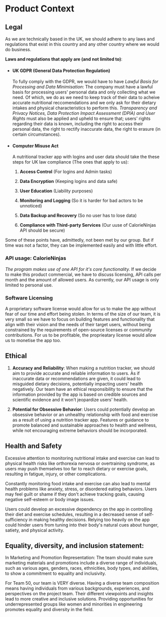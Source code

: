 ﻿# Product Context


## Legal

As we are technically based in the UK, we should adhere to any laws and regulations that exist in this country and any other country where we would do business.

**Laws and regulations that apply are (and not limited to)**:

- #### UK GDPR (General Data Protection Regulation)
	To fully comply with the GDPR, we would have to have *Lawful Basis for Processing and Data Minimisation*: The company must have a lawful basis for processing users' personal data and only collecting what we need. Of which, we do as we need to keep track of their data to acheive accurate nutritional reccomendations and we only ask for their dietary intakes and physical characteristics to perform this. 
	*Transparency and Privacy Notices, Data Protection Impact Assessment (DPIA) and User Rights* must also be applied and upheld to ensure that; users' rights regarding their data is known, including the right to access their personal data, the right to rectify inaccurate data, the right to erasure (in certain circumstances).

- #### Computer Misuse Act
	A nutritional tracker app with logins and user data should take the these steps for UK law compliance (The ones that apply to us):
	1.  **Access Control** (For logins and Admin tasks)
    
	2.  **Data Encryption** (Keeping logins and data safe)
    
	3.  **User Education** (Liability purposes)
    
	4.  **Monitoring and Logging** (So it is harder for bad actors to be unnoticed)
    
	5.  **Data Backup and Recovery** (So no user has to lose data)
    
	6.  **Compliance with Third-party Services** (Our uuse of CalorieNinjas API should be secure)

Some of these points have, admittedly, not been met by our group. But if time was not a factor, they can be implemented easily and with little effort.

### **API usage: CalorieNinjas**

*The program makes use of one API for it's core functionality.*
If we decide to make this product commercial, we have to discuss licensing, API calls per month and the amount of allowed users. As currently, our API usage is only limited to personal use.

### **Software Licensing**

A proprietary software license would allow for us to make the app without fear of our time and effort being stolen. In terms of the size of our team, it is very small so we have to focus on building features and functionality that align with their vision and the needs of their target users, without being constrained by the requirements of open-source licenses or community contributions. For us to be profitable, the proprieatary license would allow us to monetise the app too.

	


## Ethical
1.  **Accuracy and Reliability**: When making a nutrition tracker, we should aim to provide accurate and reliable information to users. As if inaccurate data or recommendations are given, it could lead to misguided dietary decisions, potentially impacting users' health negatively. Our team have an ethical responsibility to ensure that the information provided by the app is based on credible sources and scientific evidence and it won't jeopardize users' health.
    
2.  **Potential for Obsessive Behavior**: Users could potentially develop an obsessive behavior or an unhealthy relationship with food and exercise as a result of using a nutrition tracker app. Features or guidance to promote balanced and sustainable approaches to health and wellness, while not encouraging extreme behaviors should be incorporated.

## Health and Safety
Excessive attention to monitoring nutritional intake and exercise can lead to physical health risks like orthorexia nervosa or overtraining syndrome, as users may push themselves too far to reach dietary or exercise goals, resulting in fatigue, injury, or other complications.

Constantly monitoring food intake and exercise can also lead to mental health problems like anxiety, stress, or disordered eating behaviors. Users may feel guilt or shame if they don't achieve tracking goals, causing negative self-esteem or body image issues.

Users could develop an excessive dependency on the app in controlling their diet and exercise schedules, resulting in a decreased sense of self-sufficiency in making healthy decisions. Relying too heavily on the app could hinder users from tuning into their body's natural cues about hunger, satiety, and physical activity.

## Equality, diversity, and inclusion statement: 
In Marketing and Promotion Representation: The team should make sure marketing materials and promotions include a diverse range of individuals, such as various ages, genders, races, ethnicities, body types, and abilities, to show a commitment to equality and inclusivity.

For Team 50, our team is VERY diverse. Having a diverse team composition means having individuals from various backgrounds, experiences, and perspectives on the project team. Their different viewpoints and insights lead to more creative and inclusive solutions. Providing opportunities for underrepresented groups like women and minorities in engineering promotes equality and diversity in the field.
